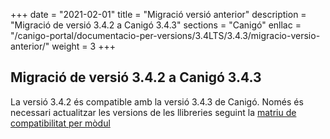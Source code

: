 +++
date        = "2021-02-01"
title       = "Migració versió anterior"
description = "Migració de versió 3.4.2 a Canigó 3.4.3"
sections    = "Canigó"
enllac		= "/canigo-portal/documentacio-per-versions/3.4LTS/3.4.3/migracio-versio-anterior/"
weight		= 3
+++

## Migració de versió 3.4.2 a Canigó 3.4.3

La versió 3.4.2 és compatible amb la versió 3.4.3 de Canigó. Només és necessari actualitzar les versions de les llibreries seguint la [matriu de compatibilitat per mòdul](/canigo-portal/documentacio-per-versions/3.4LTS/3.4.3/moduls/compatibilitat-per-modul/)